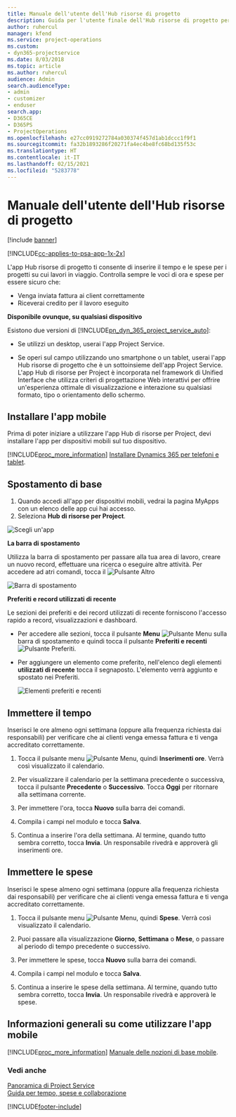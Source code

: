 ```yaml
---
title: Manuale dell'utente dell'Hub risorse di progetto
description: Guida per l'utente finale dell'Hub risorse di progetto per Project Service
author: ruhercul
manager: kfend
ms.service: project-operations
ms.custom:
- dyn365-projectservice
ms.date: 8/03/2018
ms.topic: article
ms.author: ruhercul
audience: Admin
search.audienceType:
- admin
- customizer
- enduser
search.app:
- D365CE
- D365PS
- ProjectOperations
ms.openlocfilehash: e27cc0919272784a030374f457d1ab1dccc1f9f1
ms.sourcegitcommit: fa32b1893286f20271fa4ec4be8fc68bd135f53c
ms.translationtype: HT
ms.contentlocale: it-IT
ms.lasthandoff: 02/15/2021
ms.locfileid: "5283778"
---
```

# <a name="user-guide-for-project-resource-hub"></a>Manuale dell'utente dell'Hub risorse di progetto

[!include [banner](../includes/psa-now-project-operations.md)]

[!INCLUDE[cc-applies-to-psa-app-1x-2x](../includes/cc-applies-to-psa-app-1x-2x.md)]

L'app Hub risorse di progetto ti consente di inserire il tempo e le spese per i progetti su cui lavori in viaggio. Controlla sempre le voci di ora e spese per essere sicuro che:

- Venga inviata fattura ai client correttamente
- Riceverai credito per il lavoro eseguito

**Disponibile ovunque, su qualsiasi dispositivo**

Esistono due versioni di [!INCLUDE[pn_dyn_365_project_service_auto](../includes/pn-dyn-365-project-service-auto.md)]: 

- Se utilizzi un desktop, userai l'app Project Service. 

- Se operi sul campo utilizzando uno smartphone o un tablet, userai l'app Hub risorse di progetto che è un sottoinsieme dell'app Project Service. L'app Hub di risorse per Project è incorporata nel framework di Unified Interface che utilizza criteri di progettazione Web interattivi per offrire un'esperienza ottimale di visualizzazione e interazione su qualsiasi formato, tipo o orientamento dello schermo. 


## <a name="install-the-mobile-app"></a>Installare l'app mobile
Prima di poter iniziare a utilizzare l'app Hub di risorse per Project, devi installare l'app per dispositivi mobili sul tuo dispositivo. 

[!INCLUDE[proc_more_information](../includes/proc-more-information.md)] [Installare Dynamics 365 per telefoni e tablet](https://docs.microsoft.com/dynamics365/mobile-app/install-dynamics-365-for-phones-and-tablets).

## <a name="basic-navigation"></a>Spostamento di base
1.  Quando accedi all'app per dispositivi mobili, vedrai la pagina MyApps con un elenco delle app cui hai accesso. 
2.  Seleziona **Hub di risorse per Project**.

![Scegli un'app](media/chooseApp_1.png "Scegli un'app")

**La barra di spostamento**

Utilizza la barra di spostamento per passare alla tua area di lavoro, creare un nuovo record, effettuare una ricerca o eseguire altre attività. Per accedere ad atri comandi, tocca il ![Pulsante Altro](media/MoreButton.png "Pulsante Altro")

![Barra di spostamento](media/NavBar_2.png "Barra di spostamento")

**Preferiti e record utilizzati di recente**

Le sezioni dei preferiti e dei record utilizzati di recente forniscono l'accesso rapido a record, visualizzazioni e dashboard. 

- Per accedere alle sezioni, tocca il pulsante **Menu** ![Pulsante Menu](media/MenuButton.png "Pulsante Menu") sulla barra di spostamento e quindi tocca il pulsante **Preferiti e recenti** ![Pulsante Preferiti](media/FavButton.png "Pulsante Preferiti e recenti").

- Per aggiungere un elemento come preferito, nell'elenco degli elementi **utilizzati di recente** tocca il segnaposto. L'elemento verrà aggiunto e spostato nei Preferiti.

  ![Elementi preferiti e recenti](media/Favs_3.png "Elementi preferiti e recenti")
 
## <a name="enter-time"></a>Immettere il tempo
Inserisci le ore almeno ogni settimana (oppure alla frequenza richiesta dai responsabili) per verificare che ai clienti venga emessa fattura e ti venga accreditato correttamente.

1. Tocca il pulsante menu ![Pulsante Menu](media/MenuButton.png "Pulsante Menu"), quindi **Inserimenti ore**. Verrà così visualizzato il calendario.

2. Per visualizzare il calendario per la settimana precedente o successiva, tocca il pulsante **Precedente** o **Successivo**. Tocca **Oggi** per ritornare alla settimana corrente.

3. Per immettere l'ora, tocca **Nuovo** sulla barra dei comandi. 

4. Compila i campi nel modulo e tocca **Salva**.

5. Continua a inserire l'ora della settimana. Al termine, quando tutto sembra corretto, tocca **Invia**. Un responsabile rivedrà e approverà gli inserimenti ore.

## <a name="enter-expenses"></a>Immettere le spese 
Inserisci le spese almeno ogni settimana (oppure alla frequenza richiesta dai responsabili) per verificare che ai clienti venga emessa fattura e ti venga accreditato correttamente.

1. Tocca il pulsante menu ![Pulsante Menu](media/MenuButton.png "Pulsante Menu"), quindi **Spese**. Verrà così visualizzato il calendario.

2. Puoi passare alla visualizzazione **Giorno**, **Settimana** o **Mese**, o passare al periodo di tempo precedente o successivo. 

3. Per immettere le spese, tocca **Nuovo** sulla barra dei comandi. 

4. Compila i campi nel modulo e tocca **Salva**.

5. Continua a inserire le spese della settimana. Al termine, quando tutto sembra corretto, tocca **Invia**. Un responsabile rivedrà e approverà le spese.

## <a name="general-information-on-how-to-use-the-mobile-app"></a>Informazioni generali su come utilizzare l'app mobile 
[!INCLUDE[proc_more_information](../includes/proc-more-information.md)] [Manuale delle nozioni di base mobile](https://docs.microsoft.com/dynamics365/mobile-app/dynamics-365-phones-tablets-users-guide).

### <a name="see-also"></a>Vedi anche  
 [Panoramica di Project Service](../psa/overview.md)   
 [Guida per tempo, spese e collaborazione](../psa/time-expense-collaboration-guide.md)   
 


[!INCLUDE[footer-include](../includes/footer-banner.md)]
